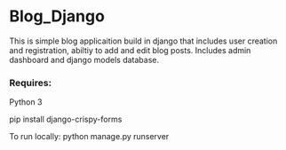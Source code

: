 # Blog_Django

This is simple blog applicaition build in django that includes user creation and registration, abiltiy to add and edit blog posts.
Includes admin dashboard and django models database. 

### Requires: 

Python 3

pip install django-crispy-forms

To run locally: python manage.py runserver
